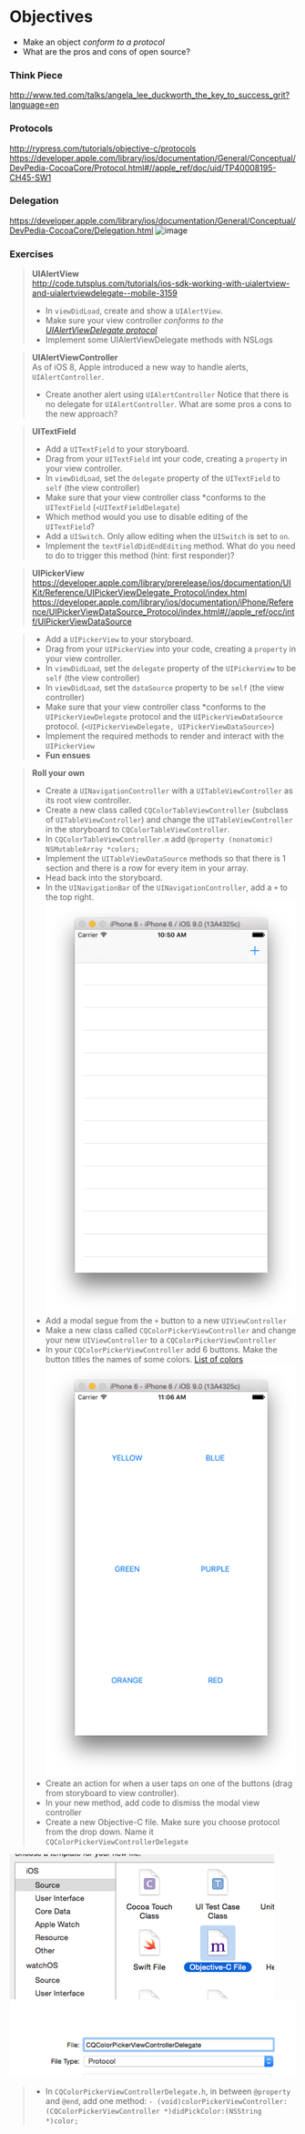 # Objectives
* Make an object *conform to a protocol*
* What are the pros and cons of open source?

### Think Piece
http://www.ted.com/talks/angela_lee_duckworth_the_key_to_success_grit?language=en

### Protocols
http://rypress.com/tutorials/objective-c/protocols  
https://developer.apple.com/library/ios/documentation/General/Conceptual/DevPedia-CocoaCore/Protocol.html#//apple_ref/doc/uid/TP40008195-CH45-SW1

### Delegation
https://developer.apple.com/library/ios/documentation/General/Conceptual/DevPedia-CocoaCore/Delegation.html
![image](http://i.stack.imgur.com/o6sEd.png)

### Exercises
> **UIAlertView**  
> http://code.tutsplus.com/tutorials/ios-sdk-working-with-uialertview-and-uialertviewdelegate--mobile-3159  
> * In `viewDidLoad`, create and show a `UIAlertView`. 
> * Make sure your view controller *conforms to the [UIAlertViewDelegate protocol](https://developer.apple.com/library/prerelease/ios/documentation/UIKit/Reference/UIAlertViewDelegate_Protocol/index.html)*  
> * Implement some UIAlertViewDelegate methods with NSLogs  

> **UIAlertViewController**  
> As of iOS 8, Apple introduced a new way to handle alerts, `UIAlertController`.
> * Create another alert using `UIAlertController`
> Notice that there is no delegate for `UIAlertController`. What are some pros a cons to the new approach? 

> **UITextField**
> * Add a `UITextField` to your storyboard.
> * Drag from your `UITextField` int your code, creating a `property` in your view controller.
> * In `viewDidLoad`, set the `delegate` property of the `UITextField` to `self` (the view controller)
> * Make sure that your view controller class *conforms to the `UITextField` (`<UITextFieldDelegate`)
> * Which method would you use to disable editing of the `UITextField`?
> * Add a `UISwitch`. Only allow editing when the `UISwitch` is set to `on`.
> * Implement the `textFieldDidEndEditing` method. What do you need to do to trigger this method (hint: first responder)?

> **UIPickerView**
https://developer.apple.com/library/prerelease/ios/documentation/UIKit/Reference/UIPickerViewDelegate_Protocol/index.html  
https://developer.apple.com/library/ios/documentation/iPhone/Reference/UIPickerViewDataSource_Protocol/index.html#//apple_ref/occ/intf/UIPickerViewDataSource  

> * Add a `UIPickerView` to your storyboard.  
> * Drag from your `UIPickerView` into your code, creating a `property` in your view controller.  
> * In `viewDidLoad`, set the `delegate` property of the `UIPickerView` to be `self` (the view controller)  
> * In `viewDidLoad`, set the `dataSource` property to be `self` (the view controller)  
> * Make sure that your view controller class *conforms to the `UIPickerViewDelegate` protocol and the `UIPickerViewDataSource` protocol. (`<UIPickerViewDelegate, UIPickerViewDataSource>`)
> * Implement the required methods to render and interact with the `UIPickerView`  
> * **Fun ensues**  

> **Roll your own**
> * Create a `UINavigationController` with a `UITableViewController` as its root view controller.
> * Create a new class called `CQColorTableViewController` (subclass of `UITableViewController`) and change the `UITableViewController` in the storyboard to `CQColorTableViewController`.
> * In `CQColorTableViewController.m` add `@property (nonatomic) NSMutableArray *colors;`  
> * Implement the `UITableViewDataSource` methods so that there is 1 section and there is a row for every item in your array.  
> * Head back into the storyboard.
> * In the `UINavigationBar` of the `UINavigationController`, add a `+` to the top right.
![image](https://github.com/accesscode-2-2/unit-1/blob/master/lessons/week-4/images/plus.png?raw=true)   
> * Add a modal segue from the `+` button to a new `UIViewController`
> * Make a new class called `CQColorPickerViewController` and change your new `UIViewController` to a `CQColorPickerViewController`
> * In your `CQColorPickerViewController` add 6 buttons. Make the button titles the names of some colors. [List of colors](https://github.com/accesscode-2-2/unit-1/blob/master/lessons/week-4/images/colors.png)
![image](https://github.com/accesscode-2-2/unit-1/blob/master/lessons/week-4/images/color_picker_view.png?raw=true)
> * Create an action for when a user taps on one of the buttons (drag from storyboard to view controller).
> * In your new method, add code to dismiss the modal view controller  
> * Create a new Objective-C file. Make sure you choose protocol from the drop down. Name it `CQColorPickerViewControllerDelegate`  

![new file](https://github.com/accesscode-2-2/unit-1/blob/master/lessons/week-4/images/new-file.png?raw=true)
![protocol](https://github.com/accesscode-2-2/unit-1/blob/master/lessons/week-4/images/protocol.png?raw=true)

> * In `CQColorPickerViewControllerDelegate.h`, in between `@property` and `@end`, add one method: `- (void)colorPickerViewController:(CQColorPickerViewController *)didPickColor:(NSString *)color;`
